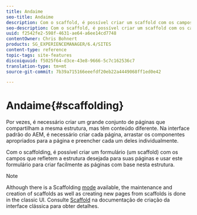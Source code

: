 ```yaml
---
title: Andaime
seo-title: Andaime
description: Com o scaffold, é possível criar um scaffold com os campos que refletem a estrutura desejada para suas páginas e usar este formulário para criar facilmente as páginas com base nesta estrutura
seo-description: Com o scaffold, é possível criar um scaffold com os campos que refletem a estrutura desejada para suas páginas e usar este formulário para criar facilmente as páginas com base nesta estrutura
uuid: f2542fe2-598f-4631-ae64-a6ee14cd7748
contentOwner: Chris Bohnert
products: SG_EXPERIENCEMANAGER/6.4/SITES
content-type: reference
topic-tags: site-features
discoiquuid: f5025f64-d3ce-43e8-9666-5c7c162536c7
translation-type: tm+mt
source-git-commit: 7b39a715166eeefdf20eb22a4449068ff1ed0e42

---
```



# Andaime{#scaffolding}

Por vezes, é necessário criar um grande conjunto de páginas que compartilham a mesma estrutura, mas têm conteúdo diferente. Na interface padrão do AEM, é necessário criar cada página, arrastar os componentes apropriados para a página e preencher cada um deles individualmente.

Com o scaffolding, é possível criar um formulário (um scaffold) com os campos que refletem a estrutura desejada para suas páginas e usar este formulário para criar facilmente as páginas com base nesta estrutura.

>[!NOTE]
>
>Although there is a Scaffolding [mode](/help/sites-authoring/author-environment-tools.md#page-modes) available, the maintenance and creation of scaffolds as well as creating new pages from scaffolds is done in the classic UI. Consulte [Scaffold](/help/sites-classic-ui-authoring/classic-feature-scaffolding.md) na documentação de criação da interface clássica para obter detalhes.


